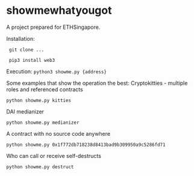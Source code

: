 # showmewhatyougot
A project prepared for ETHSingapore.

Installation:

` git clone ...`

` pip3 install web3`

Execution:
`python3 showme.py {address}`

Some examples that show the operation the best:
Cryptokitties - multiple roles and referenced contracts

`python showme.py kitties`

DAI medianizer

`python showme.py medianizer`

A contract with no source code anywhere

`python showme.py 0x1f772db718238d8413bad9b309950a9c5286fd71`

Who can call or receive self-destructs

`python showme.py destruct`
